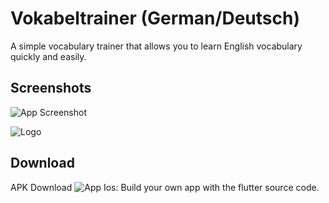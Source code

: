 
# Vokabeltrainer (German/Deutsch)
A simple vocabulary trainer that allows you to learn English vocabulary quickly and easily.

## Screenshots

![App Screenshot](https://i.ibb.co/RPFNKcw/Screenshot-kombi.png)


![Logo](https://i.ibb.co/59QcgNG/logo.png)


## Download
 APK Download ![App](https://i.ibb.co/r4mmX2G/X5kt-Akq3-PRW.png)
 Ios: Build your own app with the flutter source code.